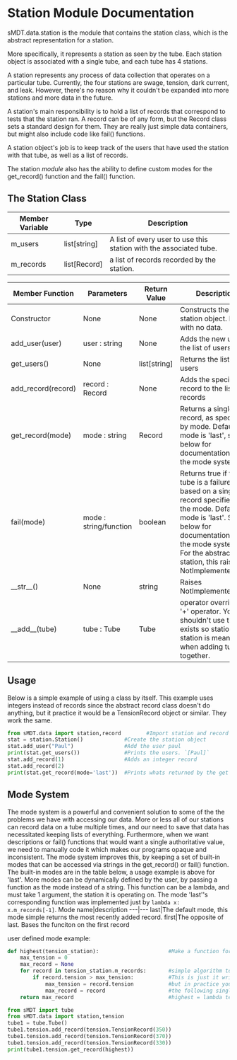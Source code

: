 Station Module Documentation
=============================

sMDT.data.station is the module that contains the station class, which is the abstract representation for a station.

More specifically, it represents a station as seen by the tube. Each station object is associated with a single tube, and each tube has 4 stations.

A station represents any process of data collection that operates on a particular tube. Currently, the four stations are swage, tension, dark current, and leak. However, there's no reason why it couldn't be expanded into more stations and more data in the future.

A station's main responsibility is to hold a list of records that correspond to tests that the station ran. A record can be of any form, but the Record class sets a standard design for them. They are really just simple data containers, but might also include code like fail() functions.

A station object's job is to keep track of the users that have used the station with that tube, as well as a list of records.

The station *module* also has the ability to define custom modes for the get_record() function and the fail() function.


The Station Class
----------------

Member Variable | Type | Description
---|---|---
m_users | list[string] | A list of every user to use this station with the associated tube. 
m_records | list[Record] | a list of records recorded by the station.

Member Function | Parameters | Return Value | Description
---|---|---|---
Constructor | None | None | Constructs the station object. Empty with no data.
add_user(user)| user : string | None | Adds the new user to the list of users
get_users() | None | list[string] | Returns the list of users
add_record(record) | record : Record | None | Adds the specified record to the list of records
get_record(mode) | mode : string | Record | Returns a single record, as specified by mode. Default mode is 'last', see below for documentation on the mode system.
fail(mode) | mode : string/function | boolean | Returns true if the tube is a failure based on a single record specified by the mode. Default mode is 'last'. See below for documentation on the mode system. For the abstract station, this raises NotImplementedError
\_\_str\_\_() | None | string | Raises NotImplementedError
\_\_add\_\_(tube) | tube : Tube | Tube | operator override for '+' operator. You shouldn't use this, it exists so station + station is meaningful when adding tubes together. 

Usage
-----
Below is a simple example of using a class by itself. This example uses integers instead of records since the abstract record class doesn't do anything, but it practice it would be a TensionRecord object or similar. They work the same.
```python
from sMDT.data import station,record        #Import station and record
stat = station.Station()             #Create the station object
stat.add_user("Paul")                #Add the user paul
print(stat.get_users())              #Prints the users. `[Paul]`
stat.add_record(1)                   #Adds an integer record 
stat.add_record(2)
print(stat.get_record(mode='last'))  #Prints whats returned by the get record function, mode being last. The last record added was 2, so it should just print `2`.
```

Mode System
-----------
The mode system is a powerful and convenient solution to some of the the problems we have with accessing our data. More or less all of our stations can record data on a tube multiple times, and our need to save that data has necessitated keeping lists of everything. Furthermore, when we want descriptions or fail() functions that would want a single authoritative value, we need to manually code it which makes our programs opaque and inconsistent. The mode system improves this, by keeping a set of built-in modes that can be accessed via strings in the get_record() or fail() function. The built-in modes are in the table below, a usage example is above for 'last'. More modes can be dynamically defined by the user, by passing a function as the mode instead of a string. This function can be a lambda, and must take 1 argument, the station it is operating on. The mode 'last''s corresponding function was implemented just by `lambda x: x.m_records[-1]`.
Mode name|description
---|---
last|The default mode, this mode simple returns the most recently added record.
first|The opposite of last. Bases the funciton on the first record


user defined mode example:

```python
def highest(tension_station):                      #Make a function for our mode, we want get_record to return the record with the highest tension
    max_tension = 0
    max_record = None
    for record in tension_station.m_records:       #simple algorithm to loop through, find the one with the highest tension, and return it.
        if record.tension > max_tension:           #This is just it written out with a real function to simplify it,
            max_tension = record.tension           #but in practice you can shorten this code significantly with lambdas and built-in python functions
            max_record = record                    #the following single line is equivalent to the entire 'highest' function definition
    return max_record                              #highest = lambda tension_station: max(tension_station.m_records, key=lambda tension_record: tension_record.tension)

from sMDT import tube
from sMDT.data import station,tension
tube1 = tube.Tube()
tube1.tension.add_record(tension.TensionRecord(350))
tube1.tension.add_record(tension.TensionRecord(370))
tube1.tension.add_record(tension.TensionRecord(330))
print(tube1.tension.get_record(highest))
```

